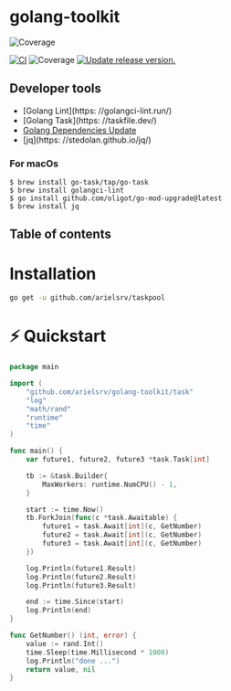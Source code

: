 # golang-toolkit
![Coverage](https://img.shields.io/badge/Coverage-100.0%25-brightgreen)

[![CI](https://github.com/tj-actions/coverage-badge-go/workflows/CI/badge.svg)](https://github.com/tj-actions/coverage-badge-go/actions?query=workflow%3ACI)
![Coverage](https://img.shields.io/badge/Coverage-83.4%25-brightgreen)
[![Update release version.](https://github.com/tj-actions/coverage-badge-go/workflows/Update%20release%20version./badge.svg)](https://github.com/tj-actions/coverage-badge-go/actions?query=workflow%3A%22Update+release+version.%22)

## Developer tools

- [Golang Lint](https: //golangci-lint.run/)
- [Golang Task](https: //taskfile.dev/)
- [Golang Dependencies Update](https://github.com/oligot/go-mod-upgrade)
- [jq](https:                        //stedolan.github.io/jq/)

### For macOs

```shell
$ brew install go-task/tap/go-task
$ brew install golangci-lint
$ go install github.com/oligot/go-mod-upgrade@latest
$ brew install jq
```

## Table of contents

# Installation

```sh
go get -u github.com/arielsrv/taskpool
```

# ⚡️ Quickstart


```go
package main

import (
	"github.com/arielsrv/golang-toolkit/task"
	"log"
	"math/rand"
	"runtime"
	"time"
)

func main() {
	var future1, future2, future3 *task.Task[int]

	tb := &task.Builder{
		MaxWorkers: runtime.NumCPU() - 1,
	}

	start := time.Now()
	tb.ForkJoin(func(c *task.Awaitable) {
		future1 = task.Await[int](c, GetNumber)
		future2 = task.Await[int](c, GetNumber)
		future3 = task.Await[int](c, GetNumber)
	})

	log.Println(future1.Result)
	log.Println(future2.Result)
	log.Println(future3.Result)

	end := time.Since(start)
	log.Println(end)
}

func GetNumber() (int, error) {
	value := rand.Int()
	time.Sleep(time.Millisecond * 1000)
	log.Println("done ...")
	return value, nil
}


```